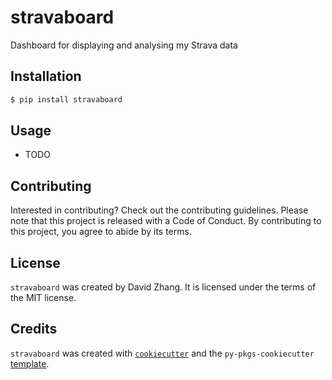 # stravaboard

Dashboard for displaying and analysing my Strava data

## Installation

```bash
$ pip install stravaboard
```

## Usage

- TODO

## Contributing

Interested in contributing? Check out the contributing guidelines. Please note that this project is released with a Code of Conduct. By contributing to this project, you agree to abide by its terms.

## License

`stravaboard` was created by David Zhang. It is licensed under the terms of the MIT license.

## Credits

`stravaboard` was created with [`cookiecutter`](https://cookiecutter.readthedocs.io/en/latest/) and the `py-pkgs-cookiecutter` [template](https://github.com/py-pkgs/py-pkgs-cookiecutter).
